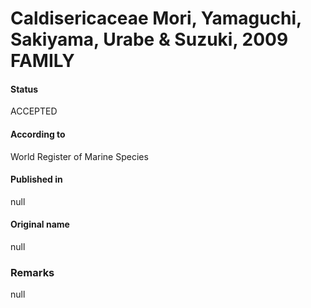 # Caldisericaceae Mori, Yamaguchi, Sakiyama, Urabe & Suzuki, 2009 FAMILY

#### Status
ACCEPTED

#### According to
World Register of Marine Species

#### Published in
null

#### Original name
null

### Remarks
null